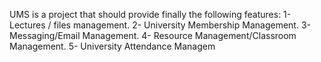 
UMS is a project that should provide finally the following features:
1- Lectures / files management.
2- University Membership Management.
3- Messaging/Email Management.
4- Resource Management/Classroom Management.
5- University Attendance Managem
 

